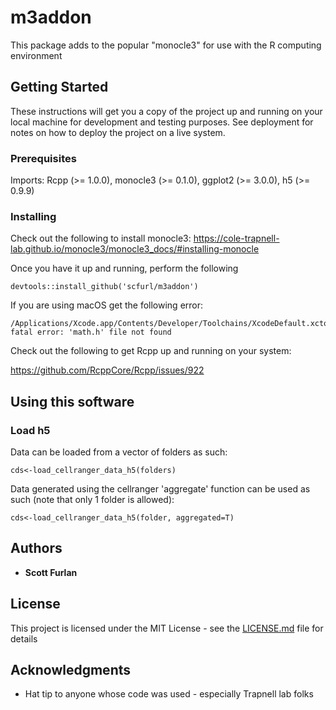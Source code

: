 # m3addon

This package adds to the popular "monocle3" for use with the R computing environment

## Getting Started

These instructions will get you a copy of the project up and running on your local machine for development and testing purposes. See deployment for notes on how to deploy the project on a live system.

### Prerequisites

Imports: 
  Rcpp (>= 1.0.0),
  monocle3 (>= 0.1.0),
  ggplot2 (>= 3.0.0),
  h5 (>= 0.9.9)

### Installing

Check out the following to install monocle3:  https://cole-trapnell-lab.github.io/monocle3/monocle3_docs/#installing-monocle

Once you have it up and running, perform the following

```
devtools::install_github('scfurl/m3addon')
```

If you are using macOS get the following error: 

```
/Applications/Xcode.app/Contents/Developer/Toolchains/XcodeDefault.xctoolchain/usr/include/c++/v1/math.h:301:15: fatal error: 'math.h' file not found
```

Check out the following to get Rcpp up and running on your system:

https://github.com/RcppCore/Rcpp/issues/922

## Using this software

### Load h5

Data can be loaded from a vector of folders as such:

```
cds<-load_cellranger_data_h5(folders)

```

Data generated using the cellranger 'aggregate' function can be used as such (note that only 1 folder is allowed):

```
cds<-load_cellranger_data_h5(folder, aggregated=T)

```

## Authors

* **Scott Furlan** 

## License

This project is licensed under the MIT License - see the [LICENSE.md](LICENSE.md) file for details

## Acknowledgments

* Hat tip to anyone whose code was used - especially Trapnell lab folks
